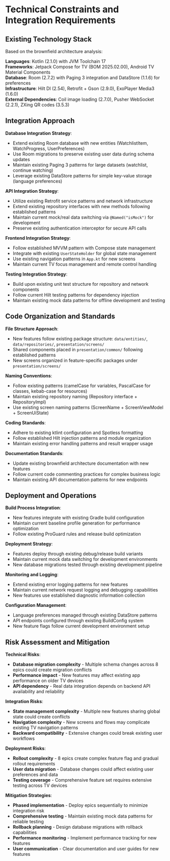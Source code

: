 # Technical Constraints and Integration Requirements

## Existing Technology Stack

Based on the brownfield architecture analysis:

**Languages**: Kotlin (2.1.0) with JVM Toolchain 17  
**Frameworks**: Jetpack Compose for TV (BOM 2025.02.00), Android TV Material Components  
**Database**: Room (2.7.2) with Paging 3 integration and DataStore (1.1.6) for preferences  
**Infrastructure**: Hilt DI (2.54), Retrofit + Gson (2.9.0), ExoPlayer Media3 (1.6.0)  
**External Dependencies**: Coil image loading (2.7.0), Pusher WebSocket (2.2.1), ZXing QR codes (3.5.3)

## Integration Approach

**Database Integration Strategy**: 
- Extend existing Room database with new entities (WatchlistItem, WatchProgress, UserPreferences)
- Use Room migrations to preserve existing user data during schema updates
- Maintain existing Paging 3 patterns for large datasets (watchlist, continue watching)
- Leverage existing DataStore patterns for simple key-value storage (language preferences)

**API Integration Strategy**: 
- Utilize existing Retrofit service patterns and network infrastructure
- Extend existing repository interfaces with new methods following established patterns
- Maintain current mock/real data switching via `@Named("isMock")` for development
- Preserve existing authentication interceptor for secure API calls

**Frontend Integration Strategy**: 
- Follow established MVVM pattern with Compose state management
- Integrate with existing `UserStateHolder` for global state management
- Use existing navigation patterns in `App.kt` for new screens
- Maintain current TV focus management and remote control handling

**Testing Integration Strategy**: 
- Build upon existing unit test structure for repository and network components
- Follow current Hilt testing patterns for dependency injection
- Maintain existing mock data patterns for offline development and testing

## Code Organization and Standards

**File Structure Approach**: 
- New features follow existing package structure: `data/entities/`, `data/repositories/`, `presentation/screens/`
- Shared components placed in `presentation/common/` following established patterns
- New screens organized in feature-specific packages under `presentation/screens/`

**Naming Conventions**: 
- Follow existing patterns (camelCase for variables, PascalCase for classes, kebab-case for resources)
- Maintain existing repository naming (Repository interface + RepositoryImpl)
- Use existing screen naming patterns (ScreenName + ScreenViewModel + ScreenUiState)

**Coding Standards**: 
- Adhere to existing ktlint configuration and Spotless formatting
- Follow established Hilt injection patterns and module organization
- Maintain existing error handling patterns and result wrapper usage

**Documentation Standards**: 
- Update existing brownfield architecture documentation with new features
- Follow current code commenting practices for complex business logic
- Maintain existing API documentation patterns for new endpoints

## Deployment and Operations

**Build Process Integration**: 
- New features integrate with existing Gradle build configuration
- Maintain current baseline profile generation for performance optimization
- Follow existing ProGuard rules and release build optimization

**Deployment Strategy**: 
- Features deploy through existing debug/release build variants
- Maintain current mock data switching for development environments
- New database migrations tested through existing development pipeline

**Monitoring and Logging**: 
- Extend existing error logging patterns for new features
- Maintain current network request logging and debugging capabilities
- New features use established diagnostic information collection

**Configuration Management**: 
- Language preferences managed through existing DataStore patterns
- API endpoints configured through existing BuildConfig system
- New feature flags follow current development environment setup

## Risk Assessment and Mitigation

**Technical Risks**:
- **Database migration complexity** - Multiple schema changes across 8 epics could create migration conflicts
- **Performance impact** - New features may affect existing app performance on older TV devices
- **API dependency** - Real data integration depends on backend API availability and reliability

**Integration Risks**:
- **State management complexity** - Multiple new features sharing global state could create conflicts
- **Navigation complexity** - New screens and flows may complicate existing TV navigation patterns
- **Backward compatibility** - Extensive changes could break existing user workflows

**Deployment Risks**:
- **Rollout complexity** - 8 epics create complex feature flag and gradual rollout requirements
- **User data migration** - Database changes could affect existing user preferences and data
- **Testing coverage** - Comprehensive feature set requires extensive testing across TV devices

**Mitigation Strategies**:
- **Phased implementation** - Deploy epics sequentially to minimize integration risk
- **Comprehensive testing** - Maintain existing mock data patterns for reliable testing
- **Rollback planning** - Design database migrations with rollback capabilities
- **Performance monitoring** - Implement performance tracking for new features
- **User communication** - Clear documentation and user guides for new features
